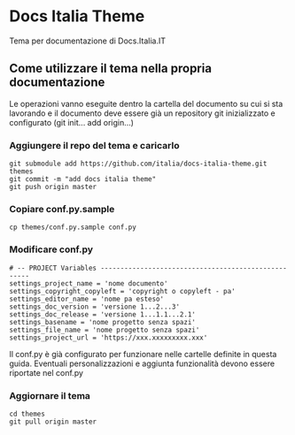 # Docs Italia Theme
Tema per documentazione di Docs.Italia.IT

## Come utilizzare il tema nella propria documentazione

Le operazioni vanno eseguite dentro la cartella del documento su cui si sta lavorando e il documento deve essere già un repository git inizializzato e configurato (git init... add origin...) 

### Aggiungere il repo del tema e caricarlo
```
git submodule add https://github.com/italia/docs-italia-theme.git themes
git commit -m "add docs italia theme"
git push origin master
```

### Copiare conf.py.sample
```
cp themes/conf.py.sample conf.py
```

### Modificare conf.py
```
# -- PROJECT Variables ----------------------------------------------------
settings_project_name = 'nome documento'
settings_copyright_copyleft = 'copyright o copyleft - pa'
settings_editor_name = 'nome pa esteso'
settings_doc_version = 'versione 1...2...3'
settings_doc_release = 'versione 1...1.1...2.1'
settings_basename = 'nome progetto senza spazi'
settings_file_name = 'nome progetto senza spazi'
settings_project_url = 'https://xxx.xxxxxxxxx.xxx'
```

Il conf.py è già configurato per funzionare nelle cartelle definite in questa guida. Eventuali personalizzazioni e aggiunta funzionalità devono essere riportate nel conf.py

### Aggiornare il tema
```
cd themes
git pull origin master
```



